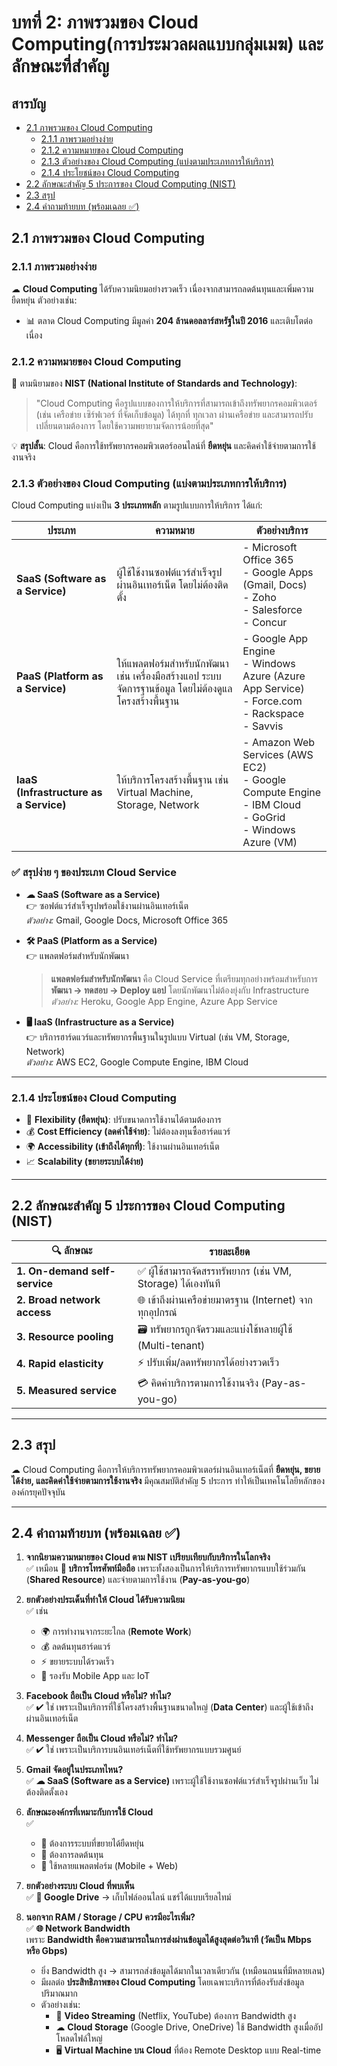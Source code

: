 # บทที่ 2: ภาพรวมของ Cloud Computing(การประมวลผลแบบกลุ่มเมฆ) และลักษณะที่สำคัญ

## **สารบัญ**
- [2.1 ภาพรวมของ Cloud Computing](#21-ภาพรวมของ-cloud-computing)
  - [2.1.1 ภาพรวมอย่างง่าย](#211-ภาพรวมอย่างง่าย)
  - [2.1.2 ความหมายของ Cloud Computing](#212-ความหมายของ-cloud-computing)
  - [2.1.3 ตัวอย่างของ Cloud Computing (แบ่งตามประเภทการให้บริการ)](#213-ตัวอย่างของ-cloud-computing-แบ่งตามประเภทการให้บริการ)
  - [2.1.4 ประโยชน์ของ Cloud Computing](#214-ประโยชน์ของ-cloud-computing)
- [2.2 ลักษณะสำคัญ 5 ประการของ Cloud Computing (NIST)](#22-ลักษณะสำคัญ-5-ประการของ-cloud-computing-nist)
- [2.3 สรุป](#23-สรุป)
- [2.4 คำถามท้ายบท (พร้อมเฉลย ✅)](#24-คำถามท้ายบท-พร้อมเฉลย-)
  
## 2.1 ภาพรวมของ Cloud Computing

### 2.1.1 ภาพรวมอย่างง่าย
☁ **Cloud Computing** ได้รับความนิยมอย่างรวดเร็ว เนื่องจากสามารถลดต้นทุนและเพิ่มความยืดหยุ่น ตัวอย่างเช่น:
- 📊 ตลาด Cloud Computing มีมูลค่า **204 ล้านดอลลาร์สหรัฐในปี 2016** และเติบโตต่อเนื่อง

### 2.1.2 ความหมายของ Cloud Computing
📖 ตามนิยามของ **NIST (National Institute of Standards and Technology)**:
> "Cloud Computing คือรูปแบบของการให้บริการที่สามารถเข้าถึงทรัพยากรคอมพิวเตอร์ (เช่น เครือข่าย เซิร์ฟเวอร์ ที่จัดเก็บข้อมูล) ได้ทุกที่ ทุกเวลา ผ่านเครือข่าย และสามารถปรับเปลี่ยนตามต้องการ โดยใช้ความพยายามจัดการน้อยที่สุด"

💡 **สรุปสั้น**: Cloud คือการใช้ทรัพยากรคอมพิวเตอร์ออนไลน์ที่ **ยืดหยุ่น** และคิดค่าใช้จ่ายตามการใช้งานจริง

### 2.1.3 ตัวอย่างของ Cloud Computing (แบ่งตามประเภทการให้บริการ)

Cloud Computing แบ่งเป็น **3 ประเภทหลัก** ตามรูปแบบการให้บริการ ได้แก่:

| ประเภท | ความหมาย | ตัวอย่างบริการ |
|--------|-----------|----------------|
| **SaaS (Software as a Service)** | ผู้ใช้ใช้งานซอฟต์แวร์สำเร็จรูปผ่านอินเทอร์เน็ต โดยไม่ต้องติดตั้ง | - Microsoft Office 365 <br> - Google Apps (Gmail, Docs) <br> - Zoho <br> - Salesforce <br> - Concur |
| **PaaS (Platform as a Service)** | ให้แพลตฟอร์มสำหรับนักพัฒนา เช่น เครื่องมือสร้างแอป ระบบจัดการฐานข้อมูล โดยไม่ต้องดูแลโครงสร้างพื้นฐาน | - Google App Engine <br> - Windows Azure (Azure App Service) <br> - Force.com <br> - Rackspace <br> - Savvis |
| **IaaS (Infrastructure as a Service)** | ให้บริการโครงสร้างพื้นฐาน เช่น Virtual Machine, Storage, Network | - Amazon Web Services (AWS EC2) <br> - Google Compute Engine <br> - IBM Cloud <br> - GoGrid <br> - Windows Azure (VM) |

### ✅ สรุปง่าย ๆ ของประเภท Cloud Service
- **☁ SaaS (Software as a Service)**  
  👉 ซอฟต์แวร์สำเร็จรูปพร้อมใช้งานผ่านอินเทอร์เน็ต  
  *ตัวอย่าง:* Gmail, Google Docs, Microsoft Office 365  

- **🛠 PaaS (Platform as a Service)**  
  👉 แพลตฟอร์มสำหรับนักพัฒนา  
  > **แพลตฟอร์มสำหรับนักพัฒนา** คือ Cloud Service ที่เตรียมทุกอย่างพร้อมสำหรับการ **พัฒนา → ทดสอบ → Deploy แอป** โดยนักพัฒนาไม่ต้องยุ่งกับ Infrastructure  
  *ตัวอย่าง:* Heroku, Google App Engine, Azure App Service  

- **🖥 IaaS (Infrastructure as a Service)**  
  👉 บริการฮาร์ดแวร์และทรัพยากรพื้นฐานในรูปแบบ Virtual (เช่น VM, Storage, Network)  
  *ตัวอย่าง:* AWS EC2, Google Compute Engine, IBM Cloud  

---

### 2.1.4 ประโยชน์ของ Cloud Computing
- 🔄 **Flexibility (ยืดหยุ่น)**: ปรับขนาดการใช้งานได้ตามต้องการ
- 💰 **Cost Efficiency (ลดค่าใช้จ่าย)**: ไม่ต้องลงทุนซื้อฮาร์ดแวร์
- 🌍 **Accessibility (เข้าถึงได้ทุกที่)**: ใช้งานผ่านอินเทอร์เน็ต
- 📈 **Scalability (ขยายระบบได้ง่าย)**

---

## 2.2 ลักษณะสำคัญ 5 ประการของ Cloud Computing (NIST)
| 🔍 ลักษณะ | รายละเอียด |
|-----------|------------|
| **1. On-demand self-service** | ✅ ผู้ใช้สามารถจัดสรรทรัพยากร (เช่น VM, Storage) ได้เองทันที |
| **2. Broad network access** | 🌐 เข้าถึงผ่านเครือข่ายมาตรฐาน (Internet) จากทุกอุปกรณ์ |
| **3. Resource pooling** | 🗃 ทรัพยากรถูกจัดรวมและแบ่งใช้หลายผู้ใช้ (Multi-tenant) |
| **4. Rapid elasticity** | ⚡ ปรับเพิ่ม/ลดทรัพยากรได้อย่างรวดเร็ว |
| **5. Measured service** | 💳 คิดค่าบริการตามการใช้งานจริง (Pay-as-you-go) |

---

## 2.3 สรุป
☁ Cloud Computing คือการให้บริการทรัพยากรคอมพิวเตอร์ผ่านอินเทอร์เน็ตที่ **ยืดหยุ่น, ขยายได้ง่าย, และคิดค่าใช้จ่ายตามการใช้งานจริง** มีคุณสมบัติสำคัญ 5 ประการ ทำให้เป็นเทคโนโลยีหลักขององค์กรยุคปัจจุบัน

---

## 2.4 คำถามท้ายบท (พร้อมเฉลย ✅)

1. **จากนิยามความหมายของ Cloud ตาม NIST เปรียบเทียบกับบริการในโลกจริง**  
   ✅ เหมือน **📱 บริการโทรศัพท์มือถือ** เพราะทั้งสองเป็นการให้บริการทรัพยากรแบบใช้ร่วมกัน (**Shared Resource**) และจ่ายตามการใช้งาน (**Pay-as-you-go**)

2. **ยกตัวอย่างประเด็นที่ทำให้ Cloud ได้รับความนิยม**  
   ✅ เช่น  
   - 🌍 การทำงานจากระยะไกล (**Remote Work**)  
   - 💰 ลดต้นทุนฮาร์ดแวร์  
   - ⚡ ขยายระบบได้รวดเร็ว  
   - 📱 รองรับ Mobile App และ IoT  

3. **Facebook ถือเป็น Cloud หรือไม่? ทำไม?**  
   ✅ ✔ ใช่ เพราะเป็นบริการที่ใช้โครงสร้างพื้นฐานขนาดใหญ่ (**Data Center**) และผู้ใช้เข้าถึงผ่านอินเทอร์เน็ต

4. **Messenger ถือเป็น Cloud หรือไม่? ทำไม?**  
   ✅ ✔ ใช่ เพราะเป็นบริการบนอินเทอร์เน็ตที่ใช้ทรัพยากรแบบรวมศูนย์

5. **Gmail จัดอยู่ในประเภทไหน?**  
   ✅ **☁ SaaS (Software as a Service)** เพราะผู้ใช้ใช้งานซอฟต์แวร์สำเร็จรูปผ่านเว็บ ไม่ต้องติดตั้งเอง

6. **ลักษณะองค์กรที่เหมาะกับการใช้ Cloud**  
   ✅  
   - 🏢 ต้องการระบบที่ขยายได้ยืดหยุ่น  
   - 💸 ต้องการลดต้นทุน  
   - 📲 ใช้หลายแพลตฟอร์ม (Mobile + Web)  

7. **ยกตัวอย่างระบบ Cloud ที่พบเห็น**  
   ✅ **📂 Google Drive** → เก็บไฟล์ออนไลน์ แชร์ได้แบบเรียลไทม์  

8. **นอกจาก RAM / Storage / CPU ควรมีอะไรเพิ่ม?**  
   ✅ **🌐 Network Bandwidth**  
   เพราะ **Bandwidth คือความสามารถในการส่งผ่านข้อมูลได้สูงสุดต่อวินาที (วัดเป็น Mbps หรือ Gbps)**  
   - ยิ่ง Bandwidth สูง → สามารถส่งข้อมูลได้มากในเวลาเดียวกัน (เหมือนถนนที่มีหลายเลน)  
   - มีผลต่อ **ประสิทธิภาพของ Cloud Computing** โดยเฉพาะบริการที่ต้องรับส่งข้อมูลปริมาณมาก  
   - ตัวอย่างเช่น:  
     - 🎥 **Video Streaming** (Netflix, YouTube) ต้องการ Bandwidth สูง  
     - ☁ **Cloud Storage** (Google Drive, OneDrive) ใช้ Bandwidth สูงเมื่ออัปโหลดไฟล์ใหญ่  
     - 🖥 **Virtual Machine บน Cloud** ที่ต้อง Remote Desktop แบบ Real-time  

